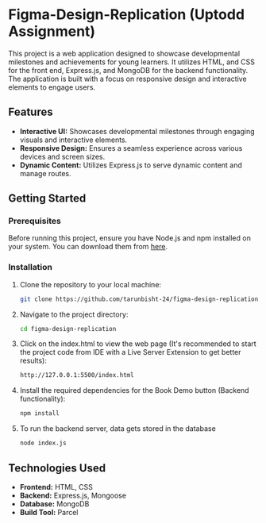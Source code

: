 # Figma-Design-Replication (Uptodd Assignment)

This project is a web application designed to showcase developmental milestones and achievements for young learners. It utilizes HTML, and CSS for the front end, Express.js, and MongoDB for the backend functionality. The application is built with a focus on responsive design and interactive elements to engage users.

## Features

- **Interactive UI:** Showcases developmental milestones through engaging visuals and interactive elements.
- **Responsive Design:** Ensures a seamless experience across various devices and screen sizes.
- **Dynamic Content:** Utilizes Express.js to serve dynamic content and manage routes.

## Getting Started

### Prerequisites

Before running this project, ensure you have Node.js and npm installed on your system. You can download them from [here](https://nodejs.org/en/download/).

### Installation

1. Clone the repository to your local machine:
   ```sh
   git clone https://github.com/tarunbisht-24/figma-design-replication.git

2. Navigate to the project directory:
   ```sh
   cd figma-design-replication

3. Click on the index.html to view the web page (It's recommended to start the project code from IDE with a Live Server Extension to get better results):
   ```sh
   http://127.0.0.1:5500/index.html

4. Install the required dependencies for the Book Demo button (Backend functionality):
   ```sh
   npm install
5. To run the backend server, data gets stored in the database
   ```sh
   node index.js

## Technologies Used
- **Frontend:** HTML, CSS
- **Backend:** Express.js, Mongoose
- **Database:** MongoDB
- **Build Tool:** Parcel

